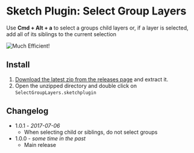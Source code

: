 # Sketch Plugin: Select Group Layers

Use **Cmd + Alt + a** to select a groups child layers or, if a layer is selected, add all of its siblings to the current selection

![Much Efficient!](https://d26dzxoao6i3hh.cloudfront.net/items/330E3N1H402h432P3x2H/Screen%20Recording%202017-07-06%20at%2003.45%20PM.gif?v=66e196c2)

## Install

1. [Download the latest zip from the releases page](https://github.com/mattmcmanus/select-group-layers-sketch-plugin/releases) and extract it.
2. Open the unzipped directory and double click on `SelectGroupLayers.sketchplugin`

## Changelog

* 1.0.1 - *2017-07-06*
  * When selecting child or siblings, do not select groups
* 1.0.0 - *some time in the past*
  * Main release
